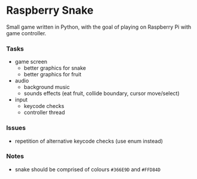 Raspberry Snake
===============

Small game written in Python, with the goal of playing on Raspberry Pi with game controller.

### Tasks

 - game screen
    - better graphics for snake
    - better graphics for fruit
 - audio
    - background music
    - sounds effects (eat fruit, collide boundary, cursor move/select)
 - input
    - keycode checks
    - controller thread

### Issues

 - repetition of alternative keycode checks (use enum instead)

### Notes

 - snake should be comprised of colours `#366E9D` and `#FFD84D`